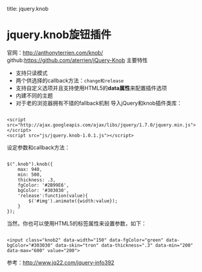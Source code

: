 title: jquery.knob 

#  jquery.knob旋钮插件 
官网：http://anthonyterrien.com/knob/
github:https://github.com/aterrien/jQuery-Knob
主要特性
  * 支持只读模式
  * 两个供选择的callback方法：` change和release `
  * 支持自定义选项并且支持使用HTML5的**data属性**来配置插件选项
  * 内建不同的主题
  * 对于老的浏览器拥有不错的fallback机制
导入jQuery和knob插件类库：
```

<script src="http://ajax.googleapis.com/ajax/libs/jquery/1.7.0/jquery.min.js"></script>
<script src="js/jquery.knob-1.0.1.js"></script>

```
设定参数和callback方法：
```

$(".knob").knob({
    max: 940,
    min: 500,
    thickness: .3,
    fgColor: '#2B99E6',
    bgColor: '#303030',
    'release':function(value){
        $('#img').animate({width:value});
    }
});

```
当然，你也可以使用HTML5的标签属性来设置参数，如下：
```

<input class="knob2" data-width="150" data-fgColor="green" data-bgColor="#303030" data-skin="tron" data-thickness=".3" data-min="200" data-max="600" value="200">

```
参考：http://www.jq22.com/jquery-info392